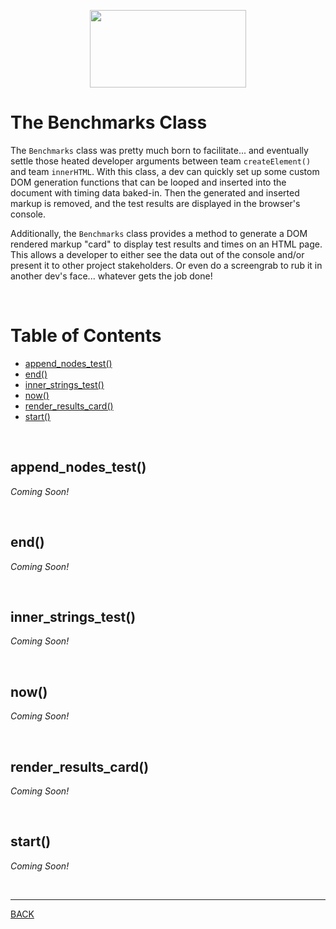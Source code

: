 <p align="center">
  <img width="250" height="124" src="https://user-images.githubusercontent.com/33532265/121102624-0ec55000-c7cc-11eb-8350-a0d59a2c0b46.png">
</p>



# The Benchmarks Class

The `Benchmarks` class was pretty much born to facilitate... and eventually settle those heated developer arguments between team `createElement()` and team `innerHTML`. With this class, a dev can quickly set up some custom DOM generation functions that can be looped and inserted into the document with timing data baked-in. Then the generated and inserted markup is removed, and the test results are displayed in the browser's console.

Additionally, the `Benchmarks` class provides a method to generate a DOM rendered markup "card" to display test results and times on an HTML page. This allows a developer to either see the data out of the console and/or present it to other project stakeholders. Or even do a screengrab to rub it in another dev's face... whatever gets the job done!

<br>



# Table of Contents

* [append_nodes_test()](#append_nodes_test)
* [end()](#end)
* [inner_strings_test()](#inner_strings_test)
* [now()](#now)
* [render_results_card()](#render_results_card)
* [start()](#start)

<br>



## append_nodes_test()

_Coming Soon!_


<br>



## end()

_Coming Soon!_


<br>



## inner_strings_test()

_Coming Soon!_


<br>



## now()

_Coming Soon!_


<br>



## render_results_card()

_Coming Soon!_


<br>



## start()

_Coming Soon!_


<br>

---


[BACK](../README.md)
